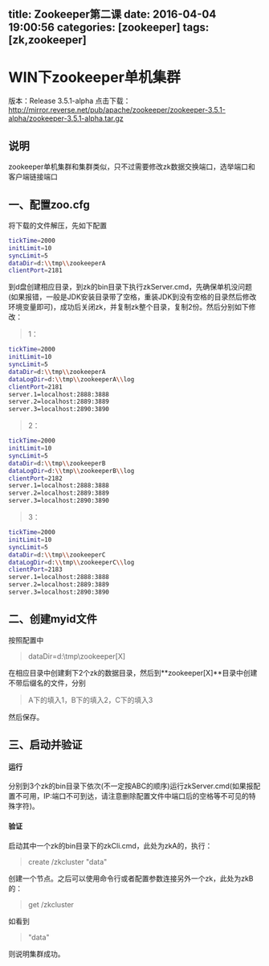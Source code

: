 title: Zookeeper第二课
date: 2016-04-04 19:00:56
categories: [zookeeper]
tags: [zk,zookeeper]
---

# WIN下zookeeper单机集群
版本：Release 3.5.1-alpha 点击下载：http://mirror.reverse.net/pub/apache/zookeeper/zookeeper-3.5.1-alpha/zookeeper-3.5.1-alpha.tar.gz

## 说明
zookeeper单机集群和集群类似，只不过需要修改zk数据交换端口，选举端口和客户端链接端口
## 一、配置zoo.cfg
将下载的文件解压，先如下配置
~~~ bash
tickTime=2000
initLimit=10
syncLimit=5
dataDir=d:\\tmp\\zookeeperA
clientPort=2181
~~~
到d盘创建相应目录，到zk的bin目录下执行zkServer.cmd，先确保单机没问题(如果报错，一般是JDK安装目录带了空格，重装JDK到没有空格的目录然后修改环境变量即可)，成功后关闭zk，并复制zk整个目录，复制2份。然后分别如下修改：
<!-- more -->

> 1：

~~~bash
tickTime=2000
initLimit=10
syncLimit=5
dataDir=d:\\tmp\\zookeeperA
dataLogDir=d:\\tmp\\zookeeperA\\log
clientPort=2181
server.1=localhost:2888:3888
server.2=localhost:2889:3889
server.3=localhost:2890:3890
~~~

> 2：

~~~bash
tickTime=2000
initLimit=10
syncLimit=5
dataDir=d:\\tmp\\zookeeperB
dataLogDir=d:\\tmp\\zookeeperB\\log
clientPort=2182
server.1=localhost:2888:3888
server.2=localhost:2889:3889
server.3=localhost:2890:3890
~~~

> 3：

~~~bash
tickTime=2000
initLimit=10
syncLimit=5
dataDir=d:\\tmp\\zookeeperC
dataLogDir=d:\\tmp\\zookeeperC\\log
clientPort=2183
server.1=localhost:2888:3888
server.2=localhost:2889:3889
server.3=localhost:2890:3890
~~~

## 二、创建myid文件
按照配置中
> dataDir=d:\\tmp\\zookeeper[X]

在相应目录中创建剩下2个zk的数据目录，然后到**zookeeper[X]**目录中创建不带后缀名的文件，分别
> A下的填入1，B下的填入2，C下的填入3

然后保存。

## 三、启动并验证
#### 运行
分别到3个zk的bin目录下依次(不一定按ABC的顺序)运行zkServer.cmd(如果报配置不可用，IP:端口不可到达，请注意删除配置文件中端口后的空格等不可见的特殊字符)。

#### 验证
启动其中一个zk的bin目录下的zkCli.cmd，此处为zkA的，执行：
> create /zkcluster "data"

创建一个节点。之后可以使用命令行或者配置参数连接另外一个zk，此处为zkB的：
> get /zkcluster

如看到
> "data"

则说明集群成功。
